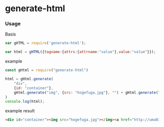 # generate-html

### Usage
Basis
```js
var gHTML = require('generate-html');

var html = gHTML({tagname:{attrs:{attrname:"value"},value:"value"}});
```

example
```js
const gHtml = require("generate-html")

html = gHtml.generate(
    "div",
    {id: "container"},
    gHtml.generate("img", {src: "hogefuga.jpg"}, "") + gHtml.generate("a", {href: "http://uma0317.work"}, "my portfolio")
)
console.log(html);
```
example result

```HTML
<div id="container"><img src="hogefuga.jpg"></img><a href="http://uma0317.work">my portfolio</a></div>
```
